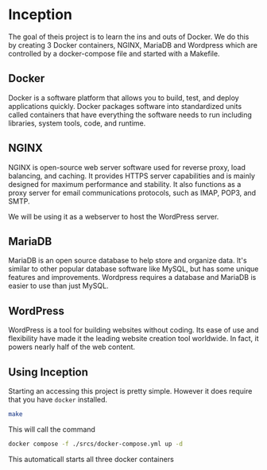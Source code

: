 # Inception

The goal of theis project is to learn the ins and outs of Docker. We do this by creating 3 Docker containers, NGINX, MariaDB and Wordpress which are controlled by a docker-compose file and started with a Makefile.

## Docker

Docker is a software platform that allows you to build, test, and deploy applications quickly. Docker packages software into standardized units called containers that have everything the software needs to run including libraries, system tools, code, and runtime.

## NGINX

NGINX is open-source web server software used for reverse proxy, load balancing, and caching. It provides HTTPS server capabilities and is mainly designed for maximum performance and stability. It also functions as a proxy server for email communications protocols, such as IMAP, POP3, and SMTP. 

We will be using it as a webserver to host the WordPress server.

## MariaDB

MariaDB is an open source database to help store and organize data. It's similar to other popular database software like MySQL, but has some unique features and improvements. Wordpress requires a database and MariaDB is easier to use than just MySQL.

## WordPress

WordPress is a tool for building websites without coding. Its ease of use and flexibility have made it the leading website creation tool worldwide. In fact, it powers nearly half of the web content.

## Using Inception

Starting an accessing this project is pretty simple. However it does require that you have ```docker``` installed.

```bash
make
```

This will call the command

```bash
docker compose -f ./srcs/docker-compose.yml up -d
```

This automaticall starts all three docker containers